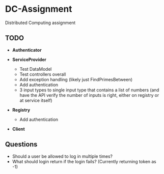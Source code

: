 # DC-Assignment
Distributed Computing assignment

## TODO
- **Authenticator**
- **ServiceProvider**
  - Test DataModel
  - Test controllers overall
  - Add exception handling (likely just FindPrimesBetween)
  - Add authentication
  - 3 input types to single input type that contains a list of numbers (and have the API verify the number of inputs is right, either on registry or at service itself)

- **Registry**
  - Add authentication
- **Client**


## Questions
- Should a user be allowed to log in multiple times?
- What should login return if the login fails? (Currently returning token as -1)
